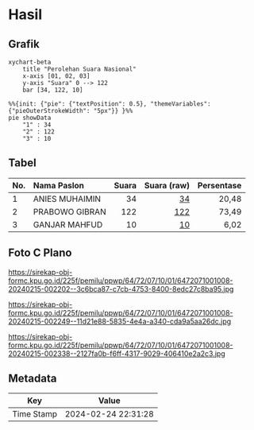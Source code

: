 # Hasil

## Grafik

```mermaid
xychart-beta
    title "Perolehan Suara Nasional"
    x-axis [01, 02, 03]
    y-axis "Suara" 0 --> 122
    bar [34, 122, 10]
```

```mermaid
%%{init: {"pie": {"textPosition": 0.5}, "themeVariables": {"pieOuterStrokeWidth": "5px"}} }%%
pie showData
    "1" : 34
    "2" : 122
    "3" : 10
```

## Tabel

| No. | Nama Paslon    | Suara | Suara (raw) | Persentase |
|:--- |:-------------- | -----:| -----------:| ----------:|
| 1   | ANIES MUHAIMIN | 34    | [34][p-1]   | 20,48      |
| 2   | PRABOWO GIBRAN | 122   | [122][p-2]  | 73,49      |
| 3   | GANJAR MAHFUD  | 10    | [10][p-3]   | 6,02       |


[p-1]: https://github.com/gigit-pemilu/pemilu-2024/blob/main/pilpres/hitung-suara/sub/64-kalimantan-timur/sub/72-kota-samarinda/sub/07-sambutan/sub/1001-sungai-kapih/sub/008-tps/sub/paslon-1.txt
[p-2]: https://github.com/gigit-pemilu/pemilu-2024/blob/main/pilpres/hitung-suara/sub/64-kalimantan-timur/sub/72-kota-samarinda/sub/07-sambutan/sub/1001-sungai-kapih/sub/008-tps/sub/paslon-2.txt
[p-3]: https://github.com/gigit-pemilu/pemilu-2024/blob/main/pilpres/hitung-suara/sub/64-kalimantan-timur/sub/72-kota-samarinda/sub/07-sambutan/sub/1001-sungai-kapih/sub/008-tps/sub/paslon-3.txt

## Foto C Plano

https://sirekap-obj-formc.kpu.go.id/225f/pemilu/ppwp/64/72/07/10/01/6472071001008-20240215-002202--3c6bca87-c7cb-4753-8400-8edc27c8ba95.jpg

https://sirekap-obj-formc.kpu.go.id/225f/pemilu/ppwp/64/72/07/10/01/6472071001008-20240215-002249--11d21e88-5835-4e4a-a340-cda9a5aa26dc.jpg

https://sirekap-obj-formc.kpu.go.id/225f/pemilu/ppwp/64/72/07/10/01/6472071001008-20240215-002338--2127fa0b-f6ff-4317-9029-406410e2a2c3.jpg


## Metadata

| Key        | Value               |
| ---------- | ------------------- |
| Time Stamp | 2024-02-24 22:31:28 |



